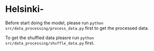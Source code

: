 # Helsinki-


Before start doing the model, please run `python src/data_processing/process_data.py` first to get the processed data.



To get the shuffled data pleasre run `python src/data_processing/shuffle_data.py` first.

